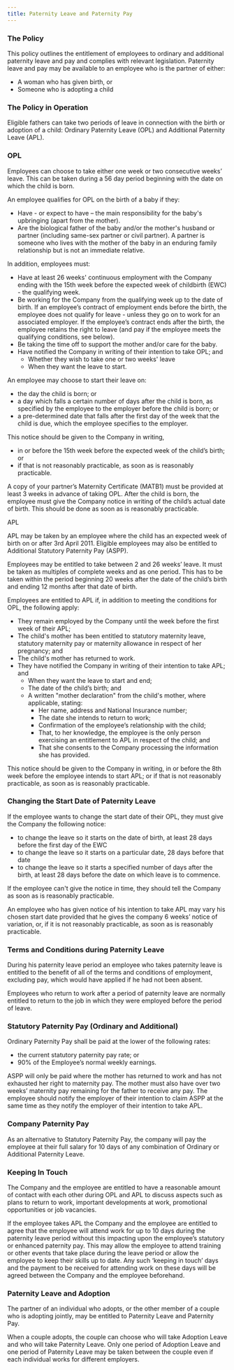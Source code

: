 ```yaml
---
title: Paternity Leave and Paternity Pay
---
```


### The Policy

This policy outlines the entitlement of employees to ordinary and additional paternity leave and pay and complies with relevant legislation. Paternity leave and pay may be available to an employee who is the partner of either:

* A woman who has given birth, or
* Someone who is adopting a child

### The Policy in Operation

Eligible fathers can take two periods of leave in connection with the birth or adoption of a child: Ordinary Paternity Leave (OPL) and Additional Paternity Leave (APL).

### OPL

Employees can choose to take either one week or two consecutive weeks’ leave. This can be taken during a 56 day period beginning with the date on which the child is born.

An employee qualifies for OPL on the birth of a baby if they:

* Have - or expect to have – the main responsibility for the baby's upbringing (apart from the mother).
* Are the biological father of the baby and/or the mother's husband or partner (including same-sex partner or civil partner). A partner is someone who lives with the mother of the baby in an enduring family relationship but is not an immediate relative.

In addition, employees must:

* Have at least 26 weeks' continuous employment with the Company ending with the 15th week before the expected week of childbirth (EWC) - the qualifying week.
* Be working for the Company from the qualifying week up to the date of birth. If an employee’s contract of employment ends before the birth, the employee does not qualify for leave - unless they go on to work for an associated employer. If the employee’s contract ends after the birth, the employee retains the right to leave (and pay if the employee meets the qualifying conditions, see below). 
* Be taking the time off to support the mother and/or care for the baby.
* Have notified the Company in writing of their intention to take OPL; and
  * Whether they wish to take one or two weeks' leave
  * When they want the leave to start.

An employee may choose to start their leave on:

* the day the child is born; or
* a day which falls a certain number of days after the child is born, as specified by the employee to the employer before the child is born; or
* a pre-determined date that falls after the first day of the week that the child is due, which the employee specifies to the employer.

This notice should be given to the Company in writing,
* in or before the 15th week before the expected week of the child’s birth; or
* if that is not reasonably practicable, as soon as is reasonably practicable.

A copy of your partner’s Maternity Certificate (MATB1) must be provided at least 3 weeks in advance of taking OPL.
After the child is born, the employee must give the Company notice in writing of the child’s actual date of birth. This should be done as soon as is reasonably practicable.

APL

APL may be taken by an employee where the child has an expected week of birth on or after 3rd April 2011. Eligible employees may also be entitled to Additional Statutory Paternity Pay (ASPP).

Employees may be entitled to take between 2 and 26 weeks’ leave.  It must be taken as multiples of complete weeks and as one period.   This has to be taken within the period beginning 20 weeks after the date of the child’s birth and ending 12 months after that date of birth.

Employees are entitled to APL if, in addition to meeting the conditions for OPL, the following apply:

* They remain employed by the Company until the week before the first week of their APL;
* The child's mother has been entitled to statutory maternity leave, statutory maternity pay or maternity allowance in respect of her pregnancy; and
* The child's mother has returned to work.
* They have notified the Company in writing of their intention to take APL; and
  * When they want the leave to start and end;
  * The date of the child’s birth; and
  * A written "mother declaration" from the child's mother, where applicable, stating:
     * Her name, address and National Insurance number;
     * The date she intends to return to work;
     * Confirmation of the employee’s relationship with the child;
     * That, to her knowledge, the employee is the only person exercising an entitlement to APL in respect of the child; and
     * That she consents to the Company processing the information she has provided.

This notice should be given to the Company in writing,
in or before the 8th week before the employee intends to start APL; or
if that is not reasonably practicable, as soon as is reasonably practicable.

### Changing the Start Date of Paternity Leave

If the employee wants to change the start date of their OPL, they must give the Company the following notice:

* to change the leave so it starts on the date of birth, at least 28 days before the first day of the EWC
* to change the leave so it starts on a particular date, 28 days before that date
* to change the leave so it starts a specified number of days after the birth, at least 28 days before the date on which leave is to commence.

If the employee can't give the notice in time, they should tell the Company as soon as is reasonably practicable.

An employee who has given notice of his intention to take APL may vary his chosen start date provided that he gives the company 6 weeks’ notice of variation, or, if it is not reasonably practicable, as soon as is reasonably practicable.

### Terms and Conditions during Paternity Leave

During his paternity leave period an employee who takes paternity leave is entitled to the benefit of all of the terms and conditions of employment, excluding pay, which would have applied if he had not been absent.

Employees who return to work after a period of paternity leave are normally entitled to return to the job in which they were employed before the period of leave.

### Statutory Paternity Pay (Ordinary and Additional)

Ordinary Paternity Pay shall be paid at the lower of the following rates:
* the current statutory paternity pay rate; or
* 90% of the Employee’s normal weekly earnings.

ASPP will only be paid where the mother has returned to work and has not exhausted her right to maternity pay. The mother must also have over two weeks’ maternity pay remaining for the father to receive any pay. The employee should notify the employer of their intention to claim ASPP at the same time as they notify the employer of their intention to take APL.

### Company Paternity Pay

As an alternative to Statutory Paternity Pay, the company will pay the employee at their full salary for 10 days of any combination of Ordinary or Additional Paternity Leave.

### Keeping In Touch

The Company and the employee are entitled to have a reasonable amount of contact with each other during OPL and APL to discuss aspects such as plans to return to work, important developments at work, promotional opportunities or job vacancies.

If the employee takes APL the Company and the employee are entitled to agree that the employee will attend work for up to 10 days during the paternity leave period without this impacting upon the employee’s statutory or enhanced paternity pay.  This may allow the employee to attend training or other events that take place during the leave period or allow the employee to keep their skills up to date. Any such ‘keeping in touch’ days and the payment to be received for attending work on these days will be agreed between the Company and the employee beforehand.

### Paternity Leave and Adoption

The partner of an individual who adopts, or the other member of a couple who is adopting jointly, may be entitled to Paternity Leave and Paternity Pay.

When a couple adopts, the couple can choose who will take Adoption Leave and who will take Paternity Leave.  Only one period of Adoption Leave and one period of Paternity Leave may be taken between the couple even if each individual works for different employers.

